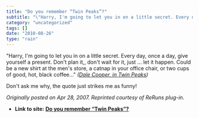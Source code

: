 ```yaml
---
title: "Do you remember “Twin Peaks”?"
subtitle: "\"Harry, I'm going to let you in on a little secret. Every day, once a day,"
category: "uncategorized"
tags: []
date: "2010-08-26"
type: "rain"
---
```

"Harry, I'm going to let you in on a little secret. Every day, once a day,
give yourself a present. Don't plan it,, don't wait for it, just … let it
happen. Could be a new shirt at the men's store, a catnap in your office
chair, or two cups of good, hot, black coffee…" _([Dale Cooper, in Twin
Peaks](<http://www.imdb.com/title/tt0098936/quotes>))_

Don't ask me why, the quote just strikes me as funny!  

_Originally posted on Apr 28, 2007. Reprinted courtesy of ReRuns plug-in._


* **Link to site:** **[Do you remember “Twin Peaks”?](None)**